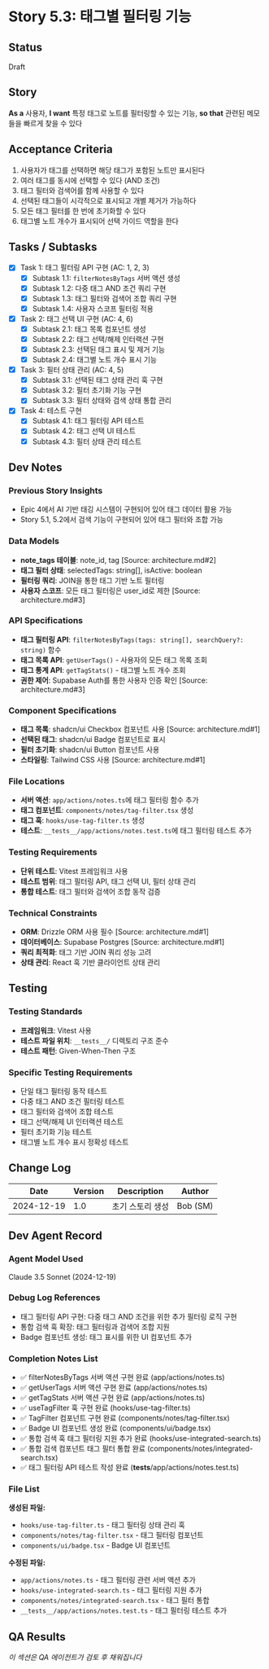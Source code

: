 # Story 5.3: 태그별 필터링 기능

## Status
Draft

## Story
**As a** 사용자,
**I want** 특정 태그로 노트를 필터링할 수 있는 기능,
**so that** 관련된 메모들을 빠르게 찾을 수 있다

## Acceptance Criteria
1. 사용자가 태그를 선택하면 해당 태그가 포함된 노트만 표시된다
2. 여러 태그를 동시에 선택할 수 있다 (AND 조건)
3. 태그 필터와 검색어를 함께 사용할 수 있다
4. 선택된 태그들이 시각적으로 표시되고 개별 제거가 가능하다
5. 모든 태그 필터를 한 번에 초기화할 수 있다
6. 태그별 노트 개수가 표시되어 선택 가이드 역할을 한다

## Tasks / Subtasks
- [x] Task 1: 태그 필터링 API 구현 (AC: 1, 2, 3)
  - [x] Subtask 1.1: `filterNotesByTags` 서버 액션 생성
  - [x] Subtask 1.2: 다중 태그 AND 조건 쿼리 구현
  - [x] Subtask 1.3: 태그 필터와 검색어 조합 쿼리 구현
  - [x] Subtask 1.4: 사용자 스코프 필터링 적용
- [x] Task 2: 태그 선택 UI 구현 (AC: 4, 6)
  - [x] Subtask 2.1: 태그 목록 컴포넌트 생성
  - [x] Subtask 2.2: 태그 선택/해제 인터랙션 구현
  - [x] Subtask 2.3: 선택된 태그 표시 및 제거 기능
  - [x] Subtask 2.4: 태그별 노트 개수 표시 기능
- [x] Task 3: 필터 상태 관리 (AC: 4, 5)
  - [x] Subtask 3.1: 선택된 태그 상태 관리 훅 구현
  - [x] Subtask 3.2: 필터 초기화 기능 구현
  - [x] Subtask 3.3: 필터 상태와 검색 상태 통합 관리
- [x] Task 4: 테스트 구현
  - [x] Subtask 4.1: 태그 필터링 API 테스트
  - [x] Subtask 4.2: 태그 선택 UI 테스트
  - [x] Subtask 4.3: 필터 상태 관리 테스트

## Dev Notes

### Previous Story Insights
- Epic 4에서 AI 기반 태깅 시스템이 구현되어 있어 태그 데이터 활용 가능
- Story 5.1, 5.2에서 검색 기능이 구현되어 있어 태그 필터와 조합 가능

### Data Models
- **note_tags 테이블**: note_id, tag [Source: architecture.md#2]
- **태그 필터 상태**: selectedTags: string[], isActive: boolean
- **필터링 쿼리**: JOIN을 통한 태그 기반 노트 필터링
- **사용자 스코프**: 모든 태그 필터링은 user_id로 제한 [Source: architecture.md#3]

### API Specifications
- **태그 필터링 API**: `filterNotesByTags(tags: string[], searchQuery?: string)` 함수
- **태그 목록 API**: `getUserTags()` - 사용자의 모든 태그 목록 조회
- **태그 통계 API**: `getTagStats()` - 태그별 노트 개수 조회
- **권한 제어**: Supabase Auth를 통한 사용자 인증 확인 [Source: architecture.md#3]

### Component Specifications
- **태그 목록**: shadcn/ui Checkbox 컴포넌트 사용 [Source: architecture.md#1]
- **선택된 태그**: shadcn/ui Badge 컴포넌트로 표시
- **필터 초기화**: shadcn/ui Button 컴포넌트 사용
- **스타일링**: Tailwind CSS 사용 [Source: architecture.md#1]

### File Locations
- **서버 액션**: `app/actions/notes.ts`에 태그 필터링 함수 추가
- **태그 컴포넌트**: `components/notes/tag-filter.tsx` 생성
- **태그 훅**: `hooks/use-tag-filter.ts` 생성
- **테스트**: `__tests__/app/actions/notes.test.ts`에 태그 필터링 테스트 추가

### Testing Requirements
- **단위 테스트**: Vitest 프레임워크 사용
- **테스트 범위**: 태그 필터링 API, 태그 선택 UI, 필터 상태 관리
- **통합 테스트**: 태그 필터와 검색어 조합 동작 검증

### Technical Constraints
- **ORM**: Drizzle ORM 사용 필수 [Source: architecture.md#1]
- **데이터베이스**: Supabase Postgres [Source: architecture.md#1]
- **쿼리 최적화**: 태그 기반 JOIN 쿼리 성능 고려
- **상태 관리**: React 훅 기반 클라이언트 상태 관리

## Testing

### Testing Standards
- **프레임워크**: Vitest 사용
- **테스트 파일 위치**: `__tests__/` 디렉토리 구조 준수
- **테스트 패턴**: Given-When-Then 구조

### Specific Testing Requirements
- 단일 태그 필터링 동작 테스트
- 다중 태그 AND 조건 필터링 테스트
- 태그 필터와 검색어 조합 테스트
- 태그 선택/해제 UI 인터랙션 테스트
- 필터 초기화 기능 테스트
- 태그별 노트 개수 표시 정확성 테스트

## Change Log
| Date | Version | Description | Author |
|------|---------|-------------|---------|
| 2024-12-19 | 1.0 | 초기 스토리 생성 | Bob (SM) |

## Dev Agent Record

### Agent Model Used
Claude 3.5 Sonnet (2024-12-19)

### Debug Log References
- 태그 필터링 API 구현: 다중 태그 AND 조건을 위한 추가 필터링 로직 구현
- 통합 검색 훅 확장: 태그 필터링과 검색어 조합 지원
- Badge 컴포넌트 생성: 태그 표시를 위한 UI 컴포넌트 추가

### Completion Notes List
- ✅ filterNotesByTags 서버 액션 구현 완료 (app/actions/notes.ts)
- ✅ getUserTags 서버 액션 구현 완료 (app/actions/notes.ts)
- ✅ getTagStats 서버 액션 구현 완료 (app/actions/notes.ts)
- ✅ useTagFilter 훅 구현 완료 (hooks/use-tag-filter.ts)
- ✅ TagFilter 컴포넌트 구현 완료 (components/notes/tag-filter.tsx)
- ✅ Badge UI 컴포넌트 생성 완료 (components/ui/badge.tsx)
- ✅ 통합 검색 훅 태그 필터링 지원 추가 완료 (hooks/use-integrated-search.ts)
- ✅ 통합 검색 컴포넌트 태그 필터 통합 완료 (components/notes/integrated-search.tsx)
- ✅ 태그 필터링 API 테스트 작성 완료 (__tests__/app/actions/notes.test.ts)

### File List
**생성된 파일:**
- `hooks/use-tag-filter.ts` - 태그 필터링 상태 관리 훅
- `components/notes/tag-filter.tsx` - 태그 필터링 컴포넌트
- `components/ui/badge.tsx` - Badge UI 컴포넌트

**수정된 파일:**
- `app/actions/notes.ts` - 태그 필터링 관련 서버 액션 추가
- `hooks/use-integrated-search.ts` - 태그 필터링 지원 추가
- `components/notes/integrated-search.tsx` - 태그 필터 통합
- `__tests__/app/actions/notes.test.ts` - 태그 필터링 테스트 추가

## QA Results
*이 섹션은 QA 에이전트가 검토 후 채워집니다*
